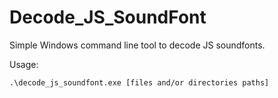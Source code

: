 # Decode_JS_SoundFont
Simple Windows command line tool to decode JS soundfonts.

Usage:
```
.\decode_js_soundfont.exe [files and/or directories paths]
```
